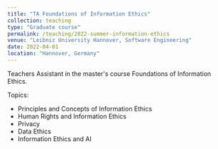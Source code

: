 ```yaml
---
title: "TA Foundations of Information Ethics"
collection: teaching
type: "Graduate course"
permalink: /teaching/2022-summer-information-ethics
venue: "Leibniz University Hannover, Software Engineering"
date: 2022-04-01
location: "Hannover, Germany"
---
```


Teachers Assistant in the master's course Foundations of Information Ethics.

Topics:

* Principles and Concepts of Information Ethics
* Human Rights and Information Ethics
* Privacy
* Data Ethics
* Information Ethics and AI
